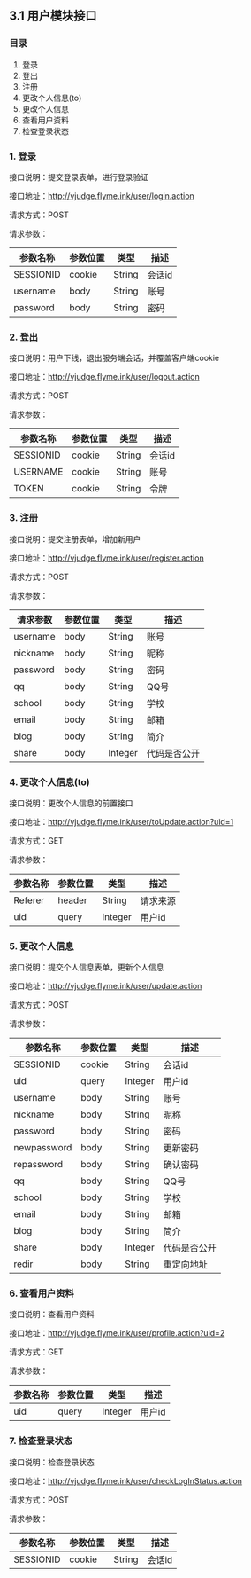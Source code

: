 ## 3.1 用户模块接口

### 目录

1. 登录
2. 登出
3. 注册
4. 更改个人信息(to)
5. 更改个人信息
6. 查看用户资料
7. 检查登录状态



### 1. 登录

接口说明：提交登录表单，进行登录验证

接口地址：http://vjudge.flyme.ink/user/login.action

请求方式：POST

请求参数：

| 参数名称  | 参数位置 | 类型   | 描述   |
| --------- | -------- | ------ | ------ |
| SESSIONID | cookie   | String | 会话id |
| username  | body     | String | 账号   |
| password  | body     | String | 密码   |





### 2. 登出

接口说明：用户下线，退出服务端会话，并覆盖客户端cookie

接口地址：http://vjudge.flyme.ink/user/logout.action

请求方式：POST

请求参数：

| 参数名称  | 参数位置 | 类型   | 描述   |
| --------- | -------- | ------ | ------ |
| SESSIONID | cookie   | String | 会话id |
| USERNAME  | cookie   | String | 账号   |
| TOKEN     | cookie   | String | 令牌   |



### 3. 注册

接口说明：提交注册表单，增加新用户

接口地址：http://vjudge.flyme.ink/user/register.action

请求方式：POST

请求参数：

| 请求参数 | 参数位置 | 类型    | 描述         |
| -------- | -------- | ------- | ------------ |
| username | body     | String  | 账号         |
| nickname | body     | String  | 昵称         |
| password | body     | String  | 密码         |
| qq       | body     | String  | QQ号         |
| school   | body     | String  | 学校         |
| email    | body     | String  | 邮箱         |
| blog     | body     | String  | 简介         |
| share    | body     | Integer | 代码是否公开 |



### 4. 更改个人信息(to)

接口说明：更改个人信息的前置接口

接口地址：http://vjudge.flyme.ink/user/toUpdate.action?uid=1

请求方式：GET

请求参数：

| 参数名称 | 参数位置 | 类型    | 描述     |
| -------- | -------- | ------- | -------- |
| Referer  | header   | String  | 请求来源 |
| uid      | query    | Integer | 用户id   |



### 5. 更改个人信息

接口说明：提交个人信息表单，更新个人信息

接口地址：http://vjudge.flyme.ink/user/update.action

请求方式：POST

请求参数：

| 参数名称    | 参数位置 | 类型    | 描述         |
| ----------- | -------- | ------- | ------------ |
| SESSIONID   | cookie   | String  | 会话id       |
| uid         | query    | Integer | 用户id       |
| username    | body     | String  | 账号         |
| nickname    | body     | String  | 昵称         |
| password    | body     | String  | 密码         |
| newpassword | body     | String  | 更新密码     |
| repassword  | body     | String  | 确认密码     |
| qq          | body     | String  | QQ号         |
| school      | body     | String  | 学校         |
| email       | body     | String  | 邮箱         |
| blog        | body     | String  | 简介         |
| share       | body     | Integer | 代码是否公开 |
| redir       | body     | String  | 重定向地址   |



### 6. 查看用户资料

接口说明：查看用户资料

接口地址：http://vjudge.flyme.ink/user/profile.action?uid=2

请求方式：GET

请求参数：

| 参数名称 | 参数位置 | 类型    | 描述   |
| -------- | -------- | ------- | ------ |
| uid      | query    | Integer | 用户id |



### 7. 检查登录状态

接口说明：检查登录状态

接口地址：http://vjudge.flyme.ink/user/checkLogInStatus.action

请求方式：POST

请求参数：

| 参数名称  | 参数位置 | 类型   | 描述   |
| --------- | -------- | ------ | ------ |
| SESSIONID | cookie   | String | 会话id |
